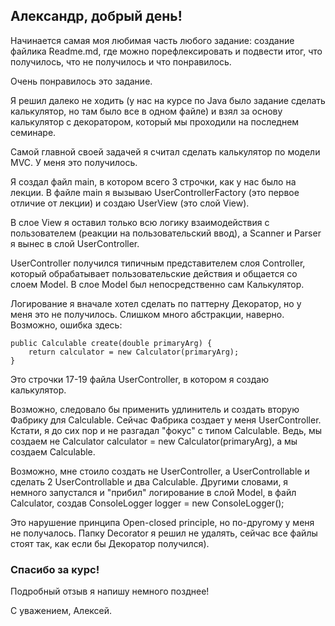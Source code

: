 ## Александр, добрый день!

Начинается самая моя любимая часть любого задание: создание файлика Readme.md, где можно порефлексировать и подвести итог, что получилось, что не получилось и что понравилось.

Очень понравилось это задание. 

Я решил далеко не ходить (у нас на курсе по Java было задание сделать калькулятор, но там было все в одном файле) и взял за основу калькулятор с декоратором, который мы проходили на последнем семинаре.

Самой главной своей задачей я считал сделать калькулятор по модели MVC. У меня это получилось.

Я создал файл main, в котором всего 3 строчки, как у нас было на лекции. В файле main я вызываю UserControllerFactory (это первое отличие от лекции) и создаю UserView (это слой View).

В слое View я оставил только всю логику взаимодействия с пользователем (реакции на пользовательский ввод), а Scanner и Parser я вынес в слой UserController.

UserController получился типичным представителем слоя Controller, который обрабатывает пользовательские действия и общается со слоем Model. В слое Model был непосредственно сам Калькулятор.

Логирование я вначале хотел сделать по паттерну Декоратор, но у меня это не получилось. Слишком много абстракции, наверно. Возможно, ошибка здесь:

    public Calculable create(double primaryArg) {
        return calculator = new Calculator(primaryArg);
    }
Это строчки 17-19 файла UserController, в котором я создаю калькулятор.

Возможно, следовало бы применить удлинитель и создать вторую Фабрику для Calculable. Сейчас Фабрика создает у меня UserController. Кстати, я до сих пор и не разгадал "фокус" с типом Calculable. Ведь, мы создаем не Calculator calculator = new Calculator(primaryArg), а мы создаем Calculable.

Возможно, мне стоило создать не UserController, a UserControllable и сделать 2 UserControllable и два Calculable. Другими словами, я немного запустался и "прибил" логирование в слой Model, в файл Calculator, создав ConsoleLogger logger = new ConsoleLogger();

Это нарушение принципа Open-closed principle, но по-другому у меня не получалось. Папку Decorator я решил не удалять, сейчас все файлы стоят так, как если бы Декоратор получился).  

### Спасибо за курс!

Подробный отзыв я напишу немного позднее! 

С уважением,
Алексей.